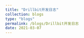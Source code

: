 ```yaml
---
title: "Drillbit开发日志"
collection: blogs
type: "blogs"
permalink: /blogs/Drillbit开发日志
date: 2021-03-07
---
```


